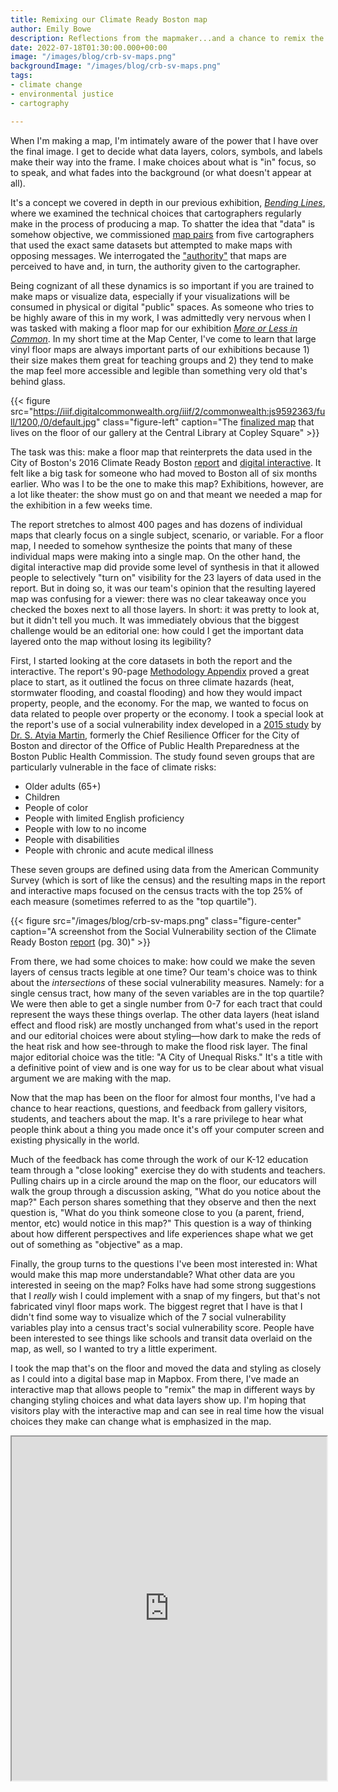 ```yaml
---
title: Remixing our Climate Ready Boston map
author: Emily Bowe
description: Reflections from the mapmaker...and a chance to remix the map yourself
date: 2022-07-18T01:30:00.000+00:00
image: "/images/blog/crb-sv-maps.png"
backgroundImage: "/images/blog/crb-sv-maps.png"
tags:
- climate change
- environmental justice
- cartography

---
```

When I'm making a map, I'm intimately aware of the power that I have over the final image. I get to decide what data layers, colors, symbols, and labels make their way into the frame. I make choices about what is "in" focus, so to speak, and what fades into the background (or what doesn't appear at all).

It's a concept we covered in depth in our previous exhibition, [_Bending Lines_](https://www.leventhalmap.org/digital-exhibitions/bending-lines/how-to-bend/), where we examined the technical choices that cartographers regularly make in the process of producing a map. To shatter the idea that "data" is somehow objective, we commissioned [map pairs](https://www.leventhalmap.org/digital-exhibitions/bending-lines/how-to-bend/data-stories/) from five cartographers that used the exact same datasets but attempted to make maps with opposing messages. We interrogated the ["authority"](https://www.leventhalmap.org/digital-exhibitions/bending-lines/power-belief/authority/) that maps are perceived to have and, in turn, the authority given to the cartographer. 

Being cognizant of all these dynamics is so important if you are trained to make maps or visualize data, especially if your visualizations will be consumed in physical or digital "public" spaces. As someone who tries to be highly aware of this in my work, I was admittedly very nervous when I was tasked with making a floor map for our exhibition [_More or Less in Common_](https://www.leventhalmap.org/digital-exhibitions/more-or-less-in-common). In my short time at the Map Center, I've come to learn that large vinyl floor maps are always important parts of our exhibitions because 1) their size makes them great for teaching groups and 2) they tend to make the map feel more accessible and legible than something very old that's behind glass.

{{< figure src="https://iiif.digitalcommonwealth.org/iiif/2/commonwealth:js9592363/full/1200,/0/default.jpg" class="figure-left" caption="The [finalized map](https://collections.leventhalmap.org/search/commonwealth:4t64k502g) that lives on the floor of our gallery at the Central Library at Copley Square" >}}

The task was this: make a floor map that reinterprets the data used in the City of Boston's 2016 Climate Ready Boston [report](https://www.boston.gov/sites/default/files/embed/2/20161207_climate_ready_boston_digital2.pdf) and [digital interactive](https://www.arcgis.com/apps/View/index.html?appid=7a599ab2ebad43d68adabc9a9ebea0e6&extent=-71.1583,42.2897,-70.9309,42.4060). It felt like a big task for someone who had moved to Boston all of six months earlier. Who was I to be the one to make this map? Exhibitions, however, are a lot like theater: the show must go on and that meant we needed a map for the exhibition in a few weeks time.

The report stretches to almost 400 pages and has dozens of individual maps that clearly focus on a single subject, scenario, or variable. For a floor map, I needed to somehow synthesize the points that many of these individual maps were making into a single map. On the other hand, the digital interactive map did provide some level of synthesis in that it allowed people to selectively "turn on" visibility for the 23 layers of data used in the report. But in doing so, it was our team's opinion that the resulting layered map was confusing for a viewer: there was no clear takeaway once you checked the boxes next to all those layers. In short: it was pretty to look at, but it didn't tell you much. It was immediately obvious that the biggest challenge would be an editorial one: how could I get the important data layered onto the map without losing its legibility?

First, I started looking at the core datasets in both the report and the interactive. The report's 90-page [Methodology Appendix](https://www.boston.gov/sites/default/files/embed/file/2017-02/boston_appendix_asset_inventory_exposure_and_consequence_analysis_101820.pdf) proved a great place to start, as it outlined the focus on three climate hazards (heat, stormwater flooding, and coastal flooding) and how they would impact property, people, and the economy. For the map, we wanted to focus on data related to people over property or the economy. I took a special look at the report's use of a social vulnerability index developed in a [2015 study](https://www.sciencedirect.com/science/article/pii/S2212420914001198) by [Dr. S. Atyia Martin](http://www.atyiamartin.com/contact), formerly the Chief Resilience Officer for the City of Boston and director of the Office of Public Health Preparedness at the Boston Public Health Commission. The study found seven groups that are particularly vulnerable in the face of climate risks:

* Older adults (65+)
* Children
* People of color
* People with limited English proficiency
* People with low to no income
* People with disabilities
* People with chronic and acute medical illness

These seven groups are defined using data from the American Community Survey (which is sort of like the census) and the resulting maps in the report and interactive maps focused on the census tracts with the top 25% of each measure (sometimes referred to as the "top quartile").

{{< figure src="/images/blog/crb-sv-maps.png" class="figure-center" caption="A screenshot from the Social Vulnerability section of the Climate Ready Boston [report](https://www.boston.gov/sites/default/files/embed/2/20161207_climate_ready_boston_digital2.pdf) (pg. 30)" >}}

From there, we had some choices to make: how could we make the seven layers of census tracts legible at one time? Our team's choice was to think about the _intersections_ of these social vulnerability measures. Namely: for a single census tract, how many of the seven variables are in the top quartile? We were then able to get a single number from 0-7 for each tract that could represent the ways these things overlap. The other data layers (heat island effect and flood risk) are mostly unchanged from what's used in the report and our editorial choices were about styling—how dark to make the reds of the heat risk and how see-through to make the flood risk layer. The final major editorial choice was the title: "A City of Unequal Risks." It's a title with a definitive point of view and is one way for us to be clear about what visual argument we are making with the map.

Now that the map has been on the floor for almost four months, I've had a chance to hear reactions, questions, and feedback from gallery visitors, students, and teachers about the map. It's a rare privilege to hear what people think about a thing you made once it's off your computer screen and existing physically in the world.

Much of the feedback has come through the work of our K-12 education team through a "close looking" exercise they do with students and teachers. Pulling chairs up in a circle around the map on the floor, our educators will walk the group through a discussion asking, "What do you notice about the map?" Each person shares something that they observe and then the next question is, "What do you think someone close to you (a parent, friend, mentor, etc) would notice in this map?" This question is a way of thinking about how different perspectives and life experiences shape what we get out of something as "objective" as a map.

Finally, the group turns to the questions I've been most interested in: What would make this map more understandable? What other data are you interested in seeing on the map? Folks have had some strong suggestions that I _really_ wish I could implement with a snap of my fingers, but that's not fabricated vinyl floor maps work. The biggest regret that I have is that I didn't find some way to visualize which of the 7 social vulnerability variables play into a census tract's social vulnerability score. People have been interested to see things like schools and transit data overlaid on the map, as well, so I wanted to try a little experiment.

I took the map that's on the floor and moved the data and styling as closely as I could into a digital base map in Mapbox. From there, I've made an interactive map that allows people to "remix" the map in different ways by changing styling choices and what data layers show up. I'm hoping that visitors play with the interactive map and can see in real time how the visual choices they make can change what is emphasized in the map.

<iframe width="100%" height="550" src="https://map-remix.glitch.me/" title="Map Remix"></iframe>